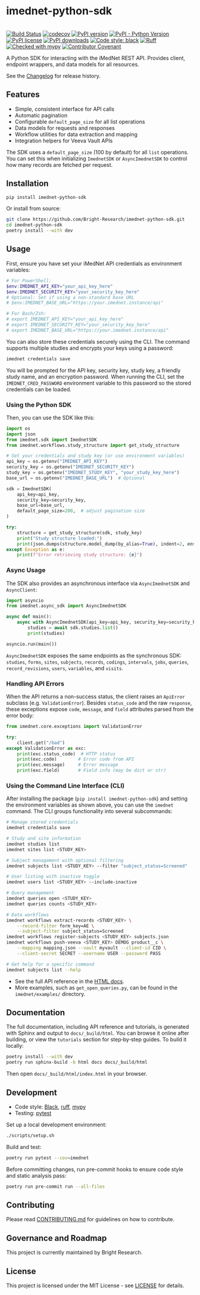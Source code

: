# imednet-python-sdk

\
[![Build Status](https://github.com/Bright-Research/imednet-python-sdk/actions/workflows/ci.yml/badge.svg)](https://github.com/Bright-Research/imednet-python-sdk/actions/workflows/ci.yml)
[![codecov](https://codecov.io/gh/Bright-Research/imednet-python-sdk/graph/badge.svg?token=YOUR_CODECOV_TOKEN_HERE)](https://codecov.io/gh/Bright-Research/imednet-python-sdk)
[![PyPI version](https://img.shields.io/pypi/v/imednet-python-sdk.svg)](https://pypi.org/project/imednet-python-sdk/)
[![PyPI - Python Version](https://img.shields.io/pypi/pyversions/imednet-python-sdk)](https://pypi.org/project/imednet-python-sdk/)
[![PyPI license](https://img.shields.io/pypi/l/imednet-python-sdk.svg)](LICENSE)
[![PyPI downloads](https://img.shields.io/pypi/dm/imednet-python-sdk.svg)](https://pypi.org/project/imednet-python-sdk/)
[![Code style: black](https://img.shields.io/badge/code%20style-black-000000.svg)](https://github.com/psf/black)
[![Ruff](https://img.shields.io/endpoint?url=https://raw.githubusercontent.com/astral-sh/ruff/main/assets/badge/v2.json)](https://github.com/astral-sh/ruff)
[![Checked with mypy](http://www.mypy-lang.org/static/mypy_badge.svg)](http://mypy-lang.org/)
[![Contributor Covenant](https://img.shields.io/badge/Contributor%20Covenant-v2.1-4baaaa.svg)](CODE_OF_CONDUCT.md)

A Python SDK for interacting with the iMedNet REST API. Provides client, endpoint wrappers, and data models for all resources.

See the [Changelog](CHANGELOG.md) for release history.

## Features

- Simple, consistent interface for API calls
- Automatic pagination
- Configurable `default_page_size` for all list operations
- Data models for requests and responses
- Workflow utilities for data extraction and mapping
- Integration helpers for Veeva Vault APIs

The SDK uses a `default_page_size` (100 by default) for all `list` operations.
You can set this when initializing `ImednetSDK` or `AsyncImednetSDK` to
control how many records are fetched per request.

## Installation

```bash
pip install imednet-python-sdk
```

Or install from source:

```bash
git clone https://github.com/Bright-Research/imednet-python-sdk.git
cd imednet-python-sdk
poetry install --with dev
```

## Usage

First, ensure you have set your iMedNet API credentials as environment variables:

```powershell
# For PowerShell:
$env:IMEDNET_API_KEY="your_api_key_here"
$env:IMEDNET_SECURITY_KEY="your_security_key_here"
# Optional: Set if using a non-standard base URL
# $env:IMEDNET_BASE_URL="https://your.imednet.instance/api"

# For Bash/Zsh:
# export IMEDNET_API_KEY="your_api_key_here"
# export IMEDNET_SECURITY_KEY="your_security_key_here"
# export IMEDNET_BASE_URL="https://your.imednet.instance/api"
```

You can also store these credentials securely using the CLI. The command
supports multiple studies and encrypts your keys using a password:

```bash
imednet credentials save
```

You will be prompted for the API key, security key, study key, a friendly study
name, and an encryption password. When running the CLI, set the
`IMEDNET_CRED_PASSWORD` environment variable to this password so the stored
credentials can be loaded.

### Using the Python SDK

Then, you can use the SDK like this:

```python
import os
import json
from imednet.sdk import ImednetSDK
from imednet.workflows.study_structure import get_study_structure

# Set your credentials and study key (or use environment variables)
api_key = os.getenv("IMEDNET_API_KEY")
security_key = os.getenv("IMEDNET_SECURITY_KEY")
study_key = os.getenv("IMEDNET_STUDY_KEY", "your_study_key_here")
base_url = os.getenv("IMEDNET_BASE_URL")  # Optional

sdk = ImednetSDK(
    api_key=api_key,
    security_key=security_key,
    base_url=base_url,
    default_page_size=200,  # adjust pagination size
)

try:
    structure = get_study_structure(sdk, study_key)
    print("Study structure loaded:")
    print(json.dumps(structure.model_dump(by_alias=True), indent=2, ensure_ascii=False, default=str))
except Exception as e:
    print(f"Error retrieving study structure: {e}")
```

### Async Usage

The SDK also provides an asynchronous interface via `AsyncImednetSDK` and `AsyncClient`:

```python
import asyncio
from imednet.async_sdk import AsyncImednetSDK

async def main():
    async with AsyncImednetSDK(api_key=api_key, security_key=security_key) as sdk:
        studies = await sdk.studies.list()
        print(studies)

asyncio.run(main())
```

`AsyncImednetSDK` exposes the same endpoints as the synchronous SDK:
`studies`, `forms`, `sites`, `subjects`, `records`, `codings`,
`intervals`, `jobs`, `queries`, `record_revisions`, `users`, `variables`, and
`visits`.

### Handling API Errors

When the API returns a non-success status, the client raises an `ApiError`
subclass (e.g. `ValidationError`). Besides `status_code` and the raw `response`,
these exceptions expose `code`, `message`, and `field` attributes parsed from the
error body:

```python
from imednet.core.exceptions import ValidationError

try:
    client.get("/bad")
except ValidationError as exc:
    print(exc.status_code)  # HTTP status
    print(exc.code)        # Error code from API
    print(exc.message)     # Error message
    print(exc.field)       # Field info (may be dict or str)
```

### Using the Command Line Interface (CLI)

After installing the package (`pip install imednet-python-sdk`) and setting the environment variables as shown above, you can use the `imednet` command. The CLI groups functionality into several subcommands:
```bash
# Manage stored credentials
imednet credentials save

# Study and site information
imednet studies list
imednet sites list <STUDY_KEY>

# Subject management with optional filtering
imednet subjects list <STUDY_KEY> --filter "subject_status=Screened"

# User listing with inactive toggle
imednet users list <STUDY_KEY> --include-inactive

# Query management
imednet queries open <STUDY_KEY>
imednet queries counts <STUDY_KEY>

# Data workflows
imednet workflows extract-records <STUDY_KEY> \
    --record-filter form_key=AE \
    --subject-filter subject_status=Screened
imednet workflows register-subjects <STUDY_KEY> subjects.json
imednet workflows push-veeva <STUDY_KEY> DEMOG product__c \
    --mapping mapping.json --vault myvault --client-id CID \
    --client-secret SECRET --username USER --password PASS

# Get help for a specific command
imednet subjects list --help
```

- See the full API reference in the [HTML docs](docs/_build/html/index.html).
- More examples, such as `get_open_queries.py`, can be found in the
  `imednet/examples/` directory.


## Documentation

The full documentation, including API reference and tutorials, is generated with
Sphinx and output to `docs/_build/html`. You can browse it online after
building, or view the `tutorials` section for step‑by‑step guides.
To build it locally:

```bash
poetry install --with dev
poetry run sphinx-build -b html docs docs/_build/html
```

Then open `docs/_build/html/index.html` in your browser.

## Development

- Code style: [Black](https://github.com/psf/black), [ruff](https://github.com/charliermarsh/ruff), [mypy](http://mypy-lang.org/)
- Testing: [pytest](https://pytest.org/)

Set up a local development environment:

```bash
./scripts/setup.sh
```

Build and test:

```bash
poetry run pytest --cov=imednet
```

Before committing changes, run pre-commit hooks to ensure code style and static
analysis pass:

```bash
poetry run pre-commit run --all-files
```

## Contributing

Please read [CONTRIBUTING.md](CONTRIBUTING.md) for guidelines on how to contribute.

## Governance and Roadmap

This project is currently maintained by Bright Research.

## License

This project is licensed under the MIT License - see [LICENSE](LICENSE) for details.
